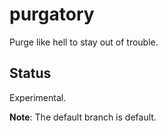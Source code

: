 # purgatory

Purge like hell to stay out of trouble.

## Status

Experimental.

**Note**: The default branch is default.
